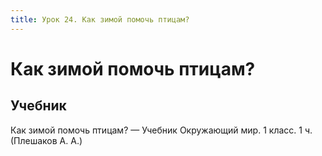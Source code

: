 ```yaml
---
title: Урок 24. Как зимой помочь птицам?
---
```


# Как зимой помочь птицам?

## Учебник

Как зимой помочь птицам? — Учебник Окружающий мир. 1 класс. 1 ч. (Плешаков А. А.)